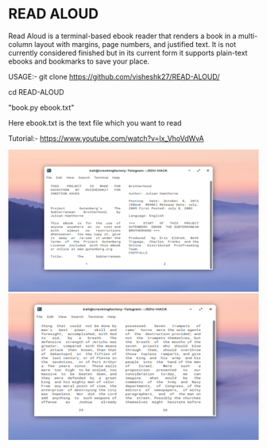 # READ ALOUD

Read Aloud is a terminal-based ebook reader that renders a book in a multi-column layout with margins, page numbers, and justified text. It is not currently considered finished but in its current form it supports plain-text ebooks and bookmarks to save your place.

USAGE:- 
git clone https://github.com/visheshk27/READ-ALOUD/ 

cd READ-ALOUD

"book.py ebook.txt"

Here ebook.txt is the text file which you want to read 

Tutorial:- https://www.youtube.com/watch?v=lx_VhoVdWvA

![alt text](https://github.com/visheshk27/EDU-HACK/blob/main/1.PNG?raw=true)
![alt text](https://github.com/visheshk27/EDU-HACK/blob/main/3.PNG?raw=true)



